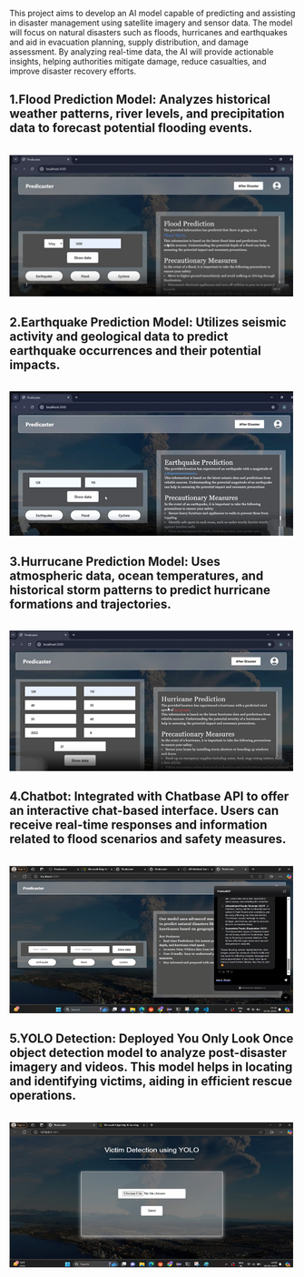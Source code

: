 <p>This project aims to develop an AI model capable of predicting and assisting in disaster management using satellite imagery and sensor data. The model will focus on natural disasters such as floods, hurricanes and earthquakes and aid in evacuation planning, supply distribution, and damage assessment. 
By analyzing real-time data, the AI will provide actionable insights, helping authorities mitigate damage, reduce casualties, and improve disaster recovery efforts.</p>
<p align="center">
<h2>1.Flood Prediction Model: Analyzes historical weather patterns, river levels, and precipitation data to forecast potential flooding events.</h2><br>
<img src="https://github.com/Shrunga410/Disaster-Management/blob/main/Screenshot%202025-07-26%20082235.png" width="500"/><br>
<h2>2.Earthquake Prediction Model: Utilizes seismic activity and geological data to predict earthquake occurrences and their potential impacts.</h2><br>
<img src="https://github.com/Shrunga410/Disaster-Management/blob/main/Screenshot%202025-07-26%20082253.png" width="500"/><br>
<h2>3.Hurrucane Prediction Model: Uses atmospheric data, ocean temperatures, and historical storm patterns to predict hurricane formations and trajectories.</h2><br>
<img src="https://github.com/Shrunga410/Disaster-Management/blob/main/Screenshot%202025-07-26%20082305.png" width="500"/><br>
<h2>4.Chatbot: Integrated with Chatbase API to offer an interactive chat-based interface. Users can receive real-time responses and information related to flood scenarios and safety measures.</h2><br>
<img src="https://github.com/Shrunga410/Disaster-Management/blob/main/Screenshot%202025-07-26%20082318.png" width="500"/><br>
<h2>5.YOLO Detection: Deployed You Only Look Once object detection model to analyze post-disaster imagery and videos. This model helps in locating and identifying victims, aiding in efficient rescue operations.</h2><br>
<img src="https://github.com/Shrunga410/Disaster-Management/blob/main/Screenshot%202025-07-26%20082331.png" width="500"/><br>
</p>




